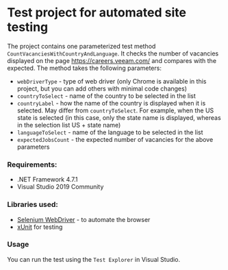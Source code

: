 # Test project for automated site testing
The project contains one parameterized test method ```CountVacanciesWithCountryAndLanguage```. It checks the number of vacancies displayed on the page https://careers.veeam.com/ and compares with the expected.
The method takes the following parameters:

  - ```webDriverType``` - type of web driver (only Chrome is available in this project, but you can add others with minimal code changes)
  - ```countryToSelect``` - name of the country to be selected in the list
  - ```countryLabel``` - how the name of the country is displayed when it is selected. May differ from ```countryToSelect```. For example, when the US state is selected (in this case, only the state name is displayed, whereas in the selection list US + state name)
  - ```languageToSelect``` - name of the language to be selected in the list
  - ```expectedJobsCount``` - the expected number of vacancies for the above parameters

### Requirements:
  - .NET Framework 4.7.1
  - Visual Studio 2019 Community

### Libraries used:
  - [Selenium WebDriver](https://www.selenium.dev) - to automate the browser
  - [xUnit](https://github.com/xunit/xunit) for testing

### Usage
You can run the test using the ```Test Explorer``` in Visual Studio.